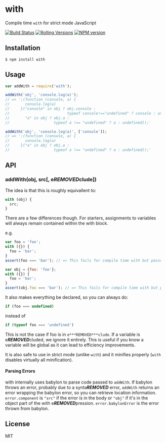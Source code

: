 # with

Compile time `with` for strict mode JavaScript

[![Build Status](https://img.shields.io/github/workflow/status/pugjs/with/Publish%20Canary/master?style=for-the-badge)](https://github.com/pugjs/with/actions?query=workflow%3A%22Publish+Canary%22)
[![Rolling Versions](https://img.shields.io/badge/Rolling%20Versions-Enabled-brightgreen?style=for-the-badge)](https://rollingversions.com/pugjs/with)
[![NPM version](https://img.shields.io/npm/v/with?style=for-the-badge)](https://www.npmjs.com/package/with)

## Installation

    $ npm install with

## Usage

```js
var addWith = require('with');

addWith('obj', 'console.log(a)');
// => ';(function (console, a) {
//       console.log(a)
//     }("console" in obj ? obj.console :
//                          typeof console!=="undefined" ? console : undefined,
//       "a" in obj ? obj.a :
//                    typeof a !== "undefined" ? a : undefined));'

addWith('obj', 'console.log(a)', ['console']);
// => ';(function (console, a) {
//       console.log(a)
//     }("a" in obj ? obj.a :
//                    typeof a !== "undefined" ? a : undefined));'
```

## API

### addWith(obj, src[, e***REMOVED***clude])

The idea is that this is roughly equivallent to:

```js
with (obj) {
  src;
}
```

There are a few differences though. For starters, assignments to variables will always remain contained within the with block.

e.g.

```js
var foo = 'foo';
with ({}) {
  foo = 'bar';
}
assert(foo === 'bar'); // => This fails for compile time with but passes for native with

var obj = {foo: 'foo'};
with ({}) {
  foo = 'bar';
}
assert(obj.foo === 'bar'); // => This fails for compile time with but passes for native with
```

It also makes everything be declared, so you can always do:

```js
if (foo === undefined)
```

instead of

```js
if (typeof foo === 'undefined')
```

This is not the case if foo is in `e***REMOVED***clude`. If a variable is e***REMOVED***cluded, we ignore it entirely. This is useful if you know a variable will be global as it can lead to efficiency improvements.

It is also safe to use in strict mode (unlike `with`) and it minifies properly (`with` disables virtually all minification).

#### Parsing Errors

with internally uses babylon to parse code passed to `addWith`. If babylon throws an error, probably due to a synta***REMOVED*** error, `addWith` returns an error wrapping the babylon error, so you can
retrieve location information. `error.component` is `"src"` if the error is in the body or `"obj"` if it's in the object part of the with e***REMOVED***pression. `error.babylonError` is
the error thrown from babylon.

## License

MIT
